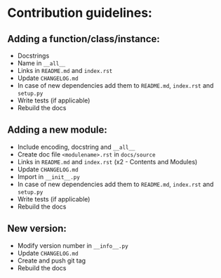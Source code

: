 # Contribution guidelines:

## Adding a function/class/instance:
- Docstrings
- Name in `__all__`
- Links in `README.md` and `index.rst`
- Update `CHANGELOG.md`
- In case of new dependencies add them to `README.md`, `index.rst` and
  `setup.py`
- Write tests (if applicable)
- Rebuild the docs

## Adding a new module:
- Include encoding, docstring and `__all__`
- Create doc file `<modulename>.rst` in `docs/source`
- Links in `README.md` and `index.rst` (x2 - Contents and Modules)
- Update `CHANGELOG.md`
- Import in `__init__.py`
- In case of new dependencies add them to `README.md`, `index.rst` and `setup.py`
- Write tests (if applicable)
- Rebuild the docs

## New version:
- Modify version number in `__info__.py`
- Update `CHANGELOG.md`
- Create and push git tag
- Rebuild the docs
